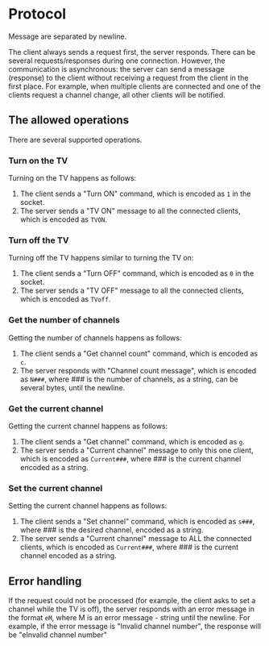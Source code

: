 # Protocol

Message are separated by newline.

The client always sends a request first, the server responds.
There can be several requests/responses during one connection.
However, the communication is asynchronous: the server can send a message (response) to the
client without receiving a request from the client in the first place. For example, when
multiple clients are connected and one of the clients request a channel change, all other
clients will be notified.

## The allowed operations

There are several supported operations.

### Turn on the TV

Turning on the TV happens as follows:

1. The client sends a "Turn ON" command, which is encoded as `1` in the socket.
2. The server sends a "TV ON" message to all the connected clients, which is encoded as `TVON`.

### Turn off the TV

Turning off the TV happens similar to turning the TV on:

1. The client sends a "Turn OFF" command, which is encoded as `0` in the socket.
2. The server sends a "TV OFF" message to all the connected clients, which is encoded as `TVoff`.

### Get the number of channels

Getting the number of channels happens as follows:

1. The client sends a "Get channel count" command, which is encoded as `c`.
2. The server responds with "Channel count message", which is encoded as `N###`, where ### is the
   number of channels, as a string, can be several bytes, until the newline.

### Get the current channel

Getting the current channel happens as follows:

1. The client sends a "Get channel" command, which is encoded as `g`.
2. The server sends a "Current channel" message to only this one client,
   which is encoded as `Current###`, where ### is the current channel encoded as a string.

### Set the current channel

Setting the current channel happens as follows:

1. The client sends a "Set channel" command, which is encoded as `s###`, where ### is the
   desired channel, encoded as a string.
2. The server sends a "Current channel" message to ALL the connected clients, which is encoded as
   `Current###`, where ### is the current channel encoded as a string.

## Error handling

If the request could not be processed (for example, the client asks to set a channel while the
TV is off), the server responds with an error message in the format `eM`, where M is an error
message - string until the newline. For example, if the error message is "Invalid channel number",
the response will be "eInvalid channel number"